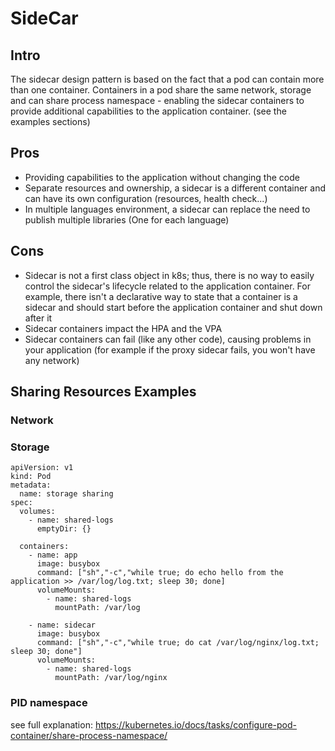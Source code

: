 # SideCar

## Intro
The sidecar design pattern is based on the fact that a pod can contain more than one container. Containers in a pod share the same network, storage and can share process namespace - enabling the sidecar containers to provide additional capabilities to the application container. (see the examples sections)

## Pros
- Providing capabilities to the application without changing the code
- Separate resources and ownership, a sidecar is a different container and can have its own configuration (resources, health check...)
- In multiple languages environment, a sidecar can replace the need to publish multiple libraries (One for each language)

## Cons
- Sidecar is not a first class object in k8s; thus, there is no way to easily control the sidecar's lifecycle related to the application container. For example, there isn't a declarative way to state that a container is a sidecar and should start before the application container and shut down after it
- Sidecar containers impact the HPA and the VPA
- Sidecar containers can fail (like any other code), causing problems in your application (for example if the proxy sidecar fails, you won't have any network)

## Sharing Resources Examples
### Network


### Storage
```
apiVersion: v1
kind: Pod
metadata:
  name: storage sharing
spec:
  volumes:
    - name: shared-logs
      emptyDir: {}

  containers:
    - name: app
      image: busybox
      command: ["sh","-c","while true; do echo hello from the application >> /var/log/log.txt; sleep 30; done]
      volumeMounts:
        - name: shared-logs
          mountPath: /var/log

    - name: sidecar
      image: busybox
      command: ["sh","-c","while true; do cat /var/log/nginx/log.txt; sleep 30; done"]
      volumeMounts:
        - name: shared-logs
          mountPath: /var/log/nginx
```
### PID namespace
see full explanation: https://kubernetes.io/docs/tasks/configure-pod-container/share-process-namespace/
